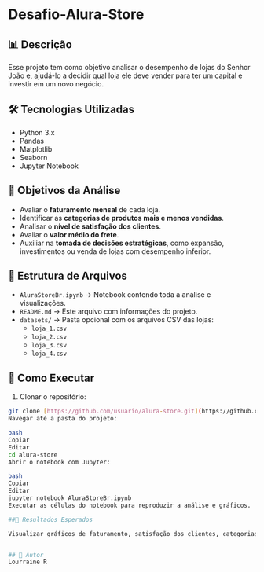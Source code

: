 # Desafio-Alura-Store

## 📊 Descrição

Esse projeto tem como objetivo analisar o desempenho de lojas do Senhor João e, ajudá-lo a decidir qual loja ele deve vender para ter um capital e investir em um novo negócio. 

## 🛠️ Tecnologias Utilizadas

- Python 3.x
- Pandas
- Matplotlib
- Seaborn
- Jupyter Notebook

## 🎯 Objetivos da Análise

- Avaliar o **faturamento mensal** de cada loja.
- Identificar as **categorias de produtos mais e menos vendidas**.
- Analisar o **nível de satisfação dos clientes**.
- Avaliar o **valor médio do frete**.
- Auxiliar na **tomada de decisões estratégicas**, como expansão, investimentos ou venda de lojas com desempenho inferior.

## 🧾 Estrutura de Arquivos
- `AluraStoreBr.ipynb` → Notebook contendo toda a análise e visualizações.
- `README.md` → Este arquivo com informações do projeto.
- `datasets/` → Pasta opcional com os arquivos CSV das lojas:
  - `loja_1.csv`
  - `loja_2.csv`
  - `loja_3.csv`
  - `loja_4.csv`

## 🧾 Como Executar
1. Clonar o repositório:
```bash
git clone [https://github.com/usuario/alura-store.git](https://github.com/LourraineR/Desafio-Alura-Store)
Navegar até a pasta do projeto:

bash
Copiar
Editar
cd alura-store
Abrir o notebook com Jupyter:

bash
Copiar
Editar
jupyter notebook AluraStoreBr.ipynb
Executar as células do notebook para reproduzir a análise e gráficos.

##📍 Resultados Esperados

Visualizar gráficos de faturamento, satisfação dos clientes, categorias de produtos mais vendidas e valor médio do frete e extrair Insights sobre desempenho das lojas, permitindo decisões estratégicas, como venda de unidades menos rentáveis ou investimento em lojas mais lucrativas.


## 🧾 Autor
Lourraine R
